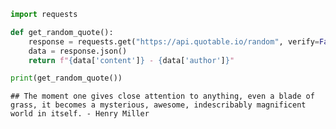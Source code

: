 ``` python
import requests

def get_random_quote():
    response = requests.get("https://api.quotable.io/random", verify=False)
    data = response.json()
    return f"{data['content']} - {data['author']}"

print(get_random_quote())
```

    ## The moment one gives close attention to anything, even a blade of grass, it becomes a mysterious, awesome, indescribably magnificent world in itself. - Henry Miller
